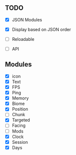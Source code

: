 ## TODO
* [x] JSON Modules 
* [x] Display based on JSON order 
* [ ] Reloadable 
* [ ] API


## Modules
* [x] icon
* [x] Text
* [x] FPS
* [x] Ping
* [x] Memory
* [x] Biome
* [x] Position
* [ ] Chunk
* [x] Targeted
* [ ] Facing
* [ ] Mods
* [x] Clock
* [x] Session
* [x] Days